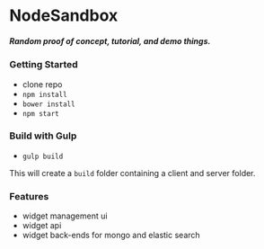# NodeSandbox

##### Random proof of concept, tutorial, and demo things.

### Getting Started

- clone repo
- `npm install`
- `bower install`
- `npm start`

### Build with Gulp

- `gulp build`

This will create a `build` folder containing a client and server folder.

### Features
- widget management ui
- widget api
- widget back-ends for mongo and elastic search
